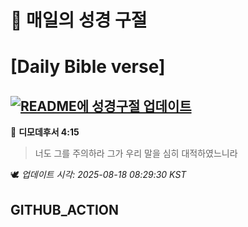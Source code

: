 # 🙏 매일의 성경 구절
# [Daily Bible verse]
## [![README에 성경구절 업데이트](https://github.com/DONGSUKA/first_test/actions/workflows/update-readme-bible.yml/badge.svg)](https://github.com/DONGSUKA/first_test/actions/workflows/update-readme-bible.yml)
<!-- START_BIBLE_VERSE -->
📖 **디모데후서 4:15**
> 너도 그를 주의하라 그가 우리 말을 심히 대적하였느니라

🕊️ _업데이트 시각: 2025-08-18 08:29:30 KST_
  <!-- END_BIBLE_VERSE -->
## GITHUB_ACTION
